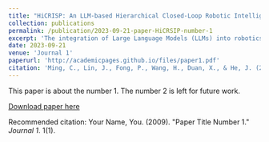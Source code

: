 ```yaml
---
title: "HiCRISP: An LLM-based Hierarchical Closed-Loop Robotic Intelligent Self-Correction Planner"
collection: publications
permalink: /publication/2023-09-21-paper-HiCRSIP-number-1
excerpt: 'The integration of Large Language Models (LLMs) into robotics has revolutionized human-robot interactions and autonomous task planning. However, these systems are often unable to self-correct during the task execution, which hinders their adaptability in dynamic real-world environments. To address this issue, we present a Hierarchical Closed-loop Robotic Intelligent Self-correction Planner (HiCRISP), an innovative framework that enables robots to correct errors within individual steps during the task execution. HiCRISP actively monitors and adapts the task execution process, addressing both high-level planning and low-level action errors. Extensive benchmark experiments, encompassing virtual and real-world scenarios, showcase HiCRISP's exceptional performance, positioning it as a promising solution for robotic task planning with LLMs.'
date: 2023-09-21
venue: 'Journal 1'
paperurl: 'http://academicpages.github.io/files/paper1.pdf'
citation: 'Ming, C., Lin, J., Fong, P., Wang, H., Duan, X., & He, J. (2023). HiCRISP: A Hierarchical Closed-Loop Robotic Intelligent Self-Correction Planner. arXiv preprint arXiv:2309.12089.'
---
```

This paper is about the number 1. The number 2 is left for future work.

[Download paper here](http://academicpages.github.io/files/paper1.pdf)

Recommended citation: Your Name, You. (2009). "Paper Title Number 1." <i>Journal 1</i>. 1(1).
